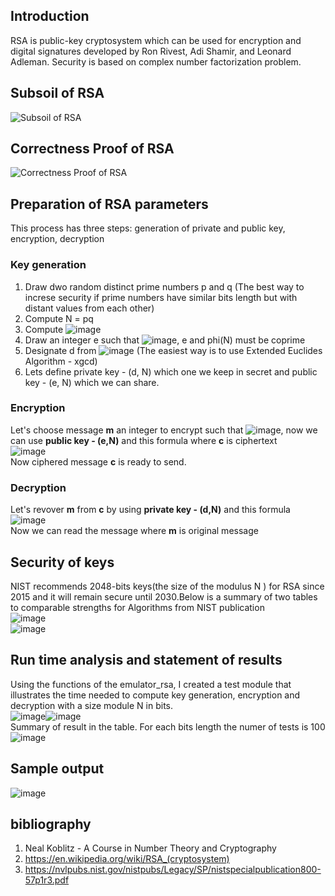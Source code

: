 ## Introduction
RSA is public-key cryptosystem which can be used for encryption and digital signatures developed by Ron Rivest, Adi Shamir, and Leonard Adleman. Security is based on complex number factorization problem.

## Subsoil of RSA
![Subsoil of RSA](https://user-images.githubusercontent.com/45511879/115297850-fab28a00-a15c-11eb-98a9-01da2af6a42c.png)


## Correctness Proof of RSA
![Correctness Proof  of RSA](https://user-images.githubusercontent.com/45511879/115297871-00a86b00-a15d-11eb-8852-494bc07763f6.png)

## Preparation of RSA parameters
This process has three steps: generation of private and public key, encryption, decryption
### Key generation
1. Draw dwo random  distinct prime numbers p and q (The best way to increse security if prime numbers have similar bits length but with distant values from each other)
2. Compute N = pq 
3. Compute ![image](https://user-images.githubusercontent.com/45511879/115300120-e2903a00-a15f-11eb-9b29-169cfe89074a.png)
4. Draw an integer e such that ![image](https://user-images.githubusercontent.com/45511879/115300412-3ac73c00-a160-11eb-9baa-37e6505e8d6a.png), e and phi(N) must be coprime
5. Designate d from ![image](https://user-images.githubusercontent.com/45511879/115300790-add0b280-a160-11eb-8730-e85238bdc11c.png) (The easiest way is to use Extended Euclides Algorithm - xgcd)
6. Lets define private key - (d, N) which one we keep in secret and public key - (e, N) which we can share.
### Encryption
Let's choose message **m** an integer to encrypt such that ![image](https://user-images.githubusercontent.com/45511879/115302034-4287e000-a162-11eb-85e7-58b03c31b473.png), now we can
use **public key - (e,N)** and this formula where **c** is ciphertext <br />
![image](https://user-images.githubusercontent.com/45511879/115302536-d35ebb80-a162-11eb-84fb-0bdb18470705.png)<br />
Now ciphered message **c** is ready to send.
### Decryption
Let's revover **m** from **c** by using **private key - (d,N)** and this formula<br />
![image](https://user-images.githubusercontent.com/45511879/115303044-639d0080-a163-11eb-8c61-f232c1bac8b9.png)<br />
Now we can read the message where **m** is original message
## Security of keys
NIST recommends 2048-bits keys(the size of the modulus N ) for RSA since 2015 and it will remain secure until 2030.Below is a summary of two tables to comparable strengths for Algorithms from NIST publication<br />
![image](https://user-images.githubusercontent.com/45511879/115381340-c29a5e00-a1d3-11eb-8f61-5bd277350f1f.png)<br />
![image](https://user-images.githubusercontent.com/45511879/115381762-2d4b9980-a1d4-11eb-9fd8-f62900239d4a.png)<br />
## Run time analysis and statement of results 
Using the functions of the emulator_rsa, I created a test module that illustrates the time needed to compute key generation, encryption and decryption with a size module N in bits.<br />
![image](https://user-images.githubusercontent.com/45511879/115383471-2c1b6c00-a1d6-11eb-8fad-7941c00fa21e.png)![image](https://user-images.githubusercontent.com/45511879/115383502-36d60100-a1d6-11eb-831d-64f48afbfc91.png)<br />
Summary of result in the table. For each bits length the numer of tests is 100<br />
![image](https://user-images.githubusercontent.com/45511879/115400169-401c9900-a1e9-11eb-92f9-17177db817bb.png)
## Sample output
![image](https://user-images.githubusercontent.com/45511879/115404774-eec2d880-a1ed-11eb-9c22-887b278d2d23.png)


## bibliography
1. Neal Koblitz - A Course in Number Theory and Cryptography
2. https://en.wikipedia.org/wiki/RSA_(cryptosystem)
3. https://nvlpubs.nist.gov/nistpubs/Legacy/SP/nistspecialpublication800-57p1r3.pdf
